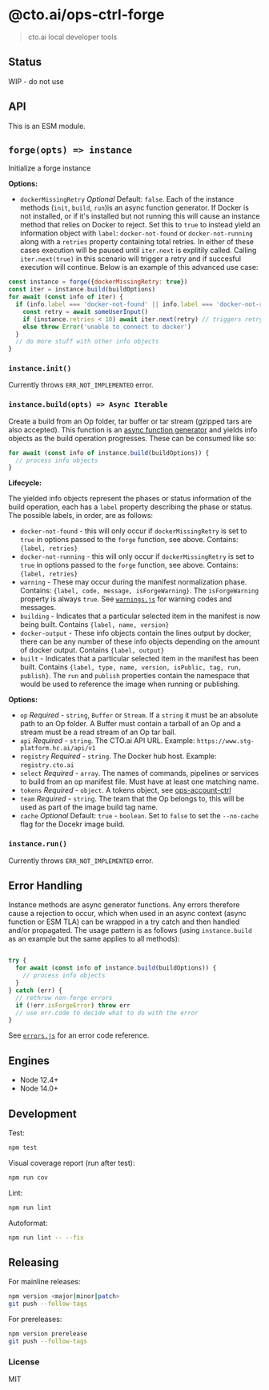 # @cto.ai/ops-ctrl-forge

> cto.ai local developer tools

## Status

WIP - do not use

## API

This is an ESM module.

## `forge(opts) => instance`

Initialize a forge instance

**Options:**

* `dockerMissingRetry` *Optional* Default: `false`. Each of the instance methods (`init`, `build`, `run`)is an async function generator. If Docker is not installed, or if it's installed but not running this will cause an instance method that relies on Docker to reject. Set this to `true` to instead yield an information object with `label`: `docker-not-found` or `docker-not-running` along with a `retries` property containing total retries. In either of these cases execution will be paused until `iter.next` is explitily called. Calling `iter.next(true)` in this scenario will trigger a retry and if succesful execution will continue. Below is an example of this advanced use case:

```js
const instance = forge({dockerMissingRetry: true})
const iter = instance.build(buildOptions)
for await (const info of iter) {
  if (info.label === 'docker-not-found' || info.label === 'docker-not-running') {
    const retry = await someUserInput()
    if (instance.retries < 10) await iter.next(retry) // triggers retry if `retry` is true
    else throw Error('unable to connect to docker')
  }
  // do more stuff with other info objects
}
```

### `instance.init()`

Currently throws `ERR_NOT_IMPLEMENTED` error.

### `instance.build(opts) => Async Iterable`

Create a build from an Op folder, tar buffer or tar stream (gzipped tars are also accepted). This function is an [async function generator](https://developer.mozilla.org/en-US/docs/Web/JavaScript/Reference/Statements/for-await...of#iterating_over_async_generators) and yields info objects as the build operation progresses. These can be consumed like so:

```js
for await (const info of instance.build(buildOptions)) {
  // process info objects
}
```

**Lifecycle:**

The yielded info objects represent the phases or status information of the build operation, each 
has a `label` property describing the phase or status. The possible labels, in order, are as follows:

* `docker-not-found` - this will only occur if `dockerMissingRetry` is set to `true` in options passed to the `forge` function, see above. Contains: `{label, retries}`
* `docker-not-running` - this will only occur if `dockerMissingRetry` is set to `true` in options passed to the `forge` function, see above. Contains: `{label, retries}`
* `warning` - These may occur during the manifest normalization phase. Contains: `{label, code, message, isForgeWarning}`. The `isForgeWarning` property is always `true`. See [`warnings.js`](./lib/warnings.js) for warning codes and messages.
* `building` - Indicates that a particular selected item in the manifest is now being built. Contains `{label, name, version}`
* `docker-output` - These info objects contain the lines output by docker, there can be any number of these info objects depending on the amount of docker output. Contains `{label, output}`
* `built` - Indicates that a particular selected item in the manifest has been built. Contains `{label, type, name, version, isPublic, tag, run, publish}`. The `run` and `publish` properties contain the namespace that would be used to reference the image when running or publishing.


**Options:**

* `op` *Required* - `string`, `Buffer` or `Stream`. If a `string` it must be an absolute path to an Op folder. A Buffer must contain a tarball of an Op and a stream must be a read stream of an Op tar ball.
* `api` *Required* - `string`. The CTO.ai API URL. Example: `https://www.stg-platform.hc.ai/api/v1`
* `registry` *Required* - `string`. The Docker hub host. Example: `registry.cto.ai`
* `select` *Required* - `array`. The names of commands, pipelines or services to build from an op manifest file. Must have at least one matching name.
* `tokens` *Required* - `object`. A tokens object, see [ops-account-ctrl](https://github.com/cto-ai/ops-account-ctrl)
* `team` *Required* - `string`. The team that the Op belongs to, this will be used as part of the image build tag name.
* `cache` *Optional* Default: `true` - `boolean`. Set to `false` to set the `--no-cache` flag for the Docekr image build.


### `instance.run()`

Currently throws `ERR_NOT_IMPLEMENTED` error.

## Error Handling

Instance methods are async generator functions. Any errors therefore cause a rejection to occur, which when used in an async context (async function or ESM TLA) can be wrapped in a try catch and then handled and/or propagated. The usage pattern is as follows (using `instance.build` as an example but the same applies to all methods):

```js

try { 
  for await (const info of instance.build(buildOptions)) {
    // process info objects
  }
} catch (err) {
  // rethrow non-forge errors
  if (!err.isForgeError) throw err
  // use err.code to decide what to do with the error
}
```

See [`errors.js`](lib/errors.js) for an error code reference.

## Engines

* Node 12.4+
* Node 14.0+

## Development

Test:

```sh
npm test
```

Visual coverage report (run after test):

```sh
npm run cov
```

Lint:

```sh
npm run lint
```

Autoformat:

```sh
npm run lint -- --fix
```

## Releasing

For mainline releases:

```sh
npm version <major|minor|patch>
git push --follow-tags
```

For prereleases:

```sh
npm version prerelease
git push --follow-tags
```

### License

MIT
